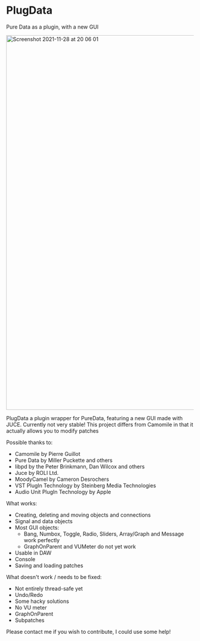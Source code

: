# PlugData
Pure Data as a plugin, with a new GUI

<img width="1007" alt="Screenshot 2021-11-28 at 20 06 01" src="https://user-images.githubusercontent.com/44585538/143782272-858d8b40-ccb0-4ed7-81aa-08709cc9d472.png">


PlugData a plugin wrapper for PureData, featuring a new GUI made with JUCE. Currently not very stable!
This project differs from Camomile in that it actually allows you to modify patches

Possible thanks to:

- Camomile by Pierre Guillot
- Pure Data by Miller Puckette and others
- libpd by the Peter Brinkmann, Dan Wilcox and others
- Juce by ROLI Ltd.
- MoodyCamel by Cameron Desrochers
- VST PlugIn Technology by Steinberg Media Technologies
- Audio Unit PlugIn Technology by Apple

What works:
- Creating, deleting and moving objects and connections
- Signal and data objects
- Most GUI objects:
  - Bang, Numbox, Toggle, Radio, Sliders, Array/Graph and Message work perfectly
  - GraphOnParent and VUMeter do not yet work
- Usable in DAW
- Console
- Saving and loading patches


What doesn't work / needs to be fixed:
- Not entirely thread-safe yet
- Undo/Redo
- Some hacky solutions
- No VU meter
- GraphOnParent
- Subpatches

Please contact me if you wish to contribute, I could use some help!
